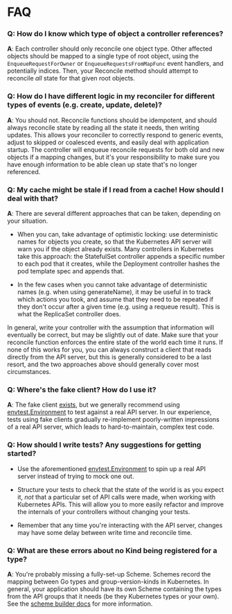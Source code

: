 # FAQ

### Q: How do I know which type of object a controller references?

**A**: Each controller should only reconcile one object type.  Other
affected objects should be mapped to a single type of root object, using
the `EnqueueRequestForOwner` or `EnqueueRequestsFromMapFunc` event
handlers, and potentially indices. Then, your Reconcile method should
attempt to reconcile *all* state for that given root objects.

### Q: How do I have different logic in my reconciler for different types of events (e.g. create, update, delete)?

**A**: You should not.  Reconcile functions should be idempotent, and
should always reconcile state by reading all the state it needs, then
writing updates.  This allows your reconciler to correctly respond to
generic events, adjust to skipped or coalesced events, and easily deal
with application startup.  The controller will enqueue reconcile requests
for both old and new objects if a mapping changes, but it's your
responsibility to make sure you have enough information to be able clean
up state that's no longer referenced.

### Q: My cache might be stale if I read from a cache! How should I deal with that?

**A**: There are several different approaches that can be taken, depending
on your situation.

- When you can, take advantage of optimistic locking: use deterministic
  names for objects you create, so that the Kubernetes API server will
  warn you if the object already exists.  Many controllers in Kubernetes
  take this approach: the StatefulSet controller appends a specific number
  to each pod that it creates, while the Deployment controller hashes the
  pod template spec and appends that.

- In the few cases when you cannot take advantage of deterministic names
  (e.g. when using generateName), it may be useful in to track which
  actions you took, and assume that they need to be repeated if they don't
  occur after a given time (e.g. using a requeue result).  This is what
  the ReplicaSet controller does.

In general, write your controller with the assumption that information
will eventually be correct, but may be slightly out of date. Make sure
that your reconcile function enforces the entire state of the world each
time it runs.  If none of this works for you, you can always construct
a client that reads directly from the API server, but this is generally
considered to be a last resort, and the two approaches above should
generally cover most circumstances.

### Q: Where's the fake client?  How do I use it?

**A**: The fake client
[exists](https://pkg.go.dev/github.com/samuelkuklis/controller-runtime/pkg/client/fake),
but we generally recommend using
[envtest.Environment](https://pkg.go.dev/github.com/samuelkuklis/controller-runtime/pkg/envtest#Environment)
to test against a real API server.  In our experience, tests using fake
clients gradually re-implement poorly-written impressions of a real API
server, which leads to hard-to-maintain, complex test code.

### Q: How should I write tests?  Any suggestions for getting started?

- Use the aforementioned
  [envtest.Environment](https://pkg.go.dev/github.com/samuelkuklis/controller-runtime/pkg/envtest#Environment)
  to spin up a real API server instead of trying to mock one out.

- Structure your tests to check that the state of the world is as you
  expect it, *not* that a particular set of API calls were made, when
  working with Kubernetes APIs.  This will allow you to more easily
  refactor and improve the internals of your controllers without changing
  your tests.

- Remember that any time you're interacting with the API server, changes
  may have some delay between write time and reconcile time.

### Q: What are these errors about no Kind being registered for a type?

**A**: You're probably missing a fully-set-up Scheme.  Schemes record the
mapping between Go types and group-version-kinds in Kubernetes. In
general, your application should have its own Scheme containing the types
from the API groups that it needs (be they Kubernetes types or your own).
See the [scheme builder
docs](https://pkg.go.dev/github.com/samuelkuklis/controller-runtime/pkg/scheme) for
more information.
